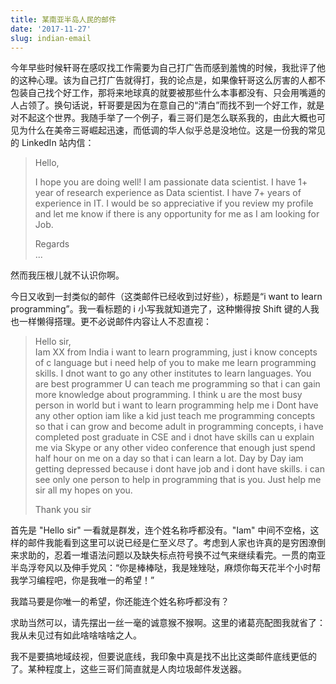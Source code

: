 ```yaml
---
title: 某南亚半岛人民的邮件
date: '2017-11-27'
slug: indian-email
---
```


今年早些时候轩哥在感叹找工作需要为自己打广告而感到羞愧的时候，我批评了他的这种心理。该为自己打广告就得打，我的论点是，如果像轩哥这么厉害的人都不包装自己找个好工作，那将来地球真的就要被那些什么本事都没有、只会用嘴遁的人占领了。换句话说，轩哥要是因为在意自己的“清白”而找不到一个好工作，就是对不起这个世界。我随手举了一个例子，看三哥们是怎么联系我的，由此大概也可见为什么在美帝三哥崛起迅速，而低调的华人似乎总是没地位。这是一份我的常见的 LinkedIn 站内信：

> Hello,
> 
> I hope you are doing well! I am passionate data scientist. I have 1+ year of research experience as Data scientist. I have 7+ years of experience in IT. I would be so appreciative if you review my profile and let me know if there is any opportunity for me as I am looking for Job.
> 
> Regards  
...

然而我压根儿就不认识你啊。

今日又收到一封类似的邮件（这类邮件已经收到过好些），标题是“i want to learn programming”。我一看标题的 i 小写我就知道完了，这种懒得按 Shift 键的人我也一样懒得搭理。更不必说邮件内容让人不忍直视：

> Hello sir,  
> Iam XX from India i want to  learn programming, just i know concepts of c language but  i need help of you to make me learn programming skills. I dnot want to go any other institutes to learn languages. You are best programmer U can teach me programming so that i can gain more knowledge about programming. I think u are the most busy person in world but i want to learn programming help me i Dont have any other option iam like a kid just teach me programming concepts so that i can grow and become adult in programming concepts, i have completed post graduate in CSE and i dnot have skills can u explain me via Skype or any other video conference that enough just spend half hour on me on a day so that i can learn a lot. Day by Day iam getting depressed because i dont have job and i dont have skills. i can see only one person to help in programming that is you. Just help me sir all my hopes on you.
> 
> Thank you sir

首先是 "Hello sir" 一看就是群发，连个姓名称呼都没有。"Iam" 中间不空格，这样的邮件我能看到这里可以说已经是仁至义尽了。考虑到人家也许真的是穷困潦倒来求助的，忍着一堆语法问题以及缺失标点符号换不过气来继续看完。一贯的南亚半岛浮夸风以及伸手党风：“你是棒棒哒，我是矬矬哒，麻烦你每天花半个小时帮我学习编程吧，你是我唯一的希望！”

我踏马要是你唯一的希望，你还能连个姓名称呼都没有？

求助当然可以，请先摆出一丝一毫的诚意猴不猴啊。这里的诸葛亮配图我就省了：我从未见过有如此啥啥啥啥之人。

我不是要搞地域歧视，但要说底线，我印象中真是找不出比这类邮件底线更低的了。某种程度上，这些三哥们简直就是人肉垃圾邮件发送器。
